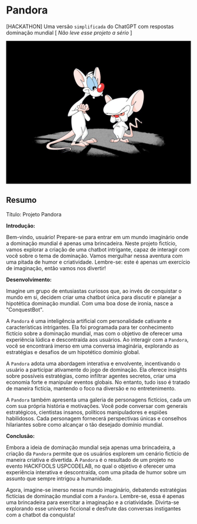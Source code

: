 # Pandora

[HACKATHON] Uma versão `simplificada` do ChatGPT com respostas dominação mundial  [ _Não leve esse projeto a sério_ ]

<center>

![Vamos dominar o mundo](public\images\pink_cerebro.jpg)

</center>

## Resumo

Título: Projeto Pandora

**Introdução:**

Bem-vindo, usuário! Prepare-se para entrar em um mundo imaginário onde a dominação mundial é apenas uma brincadeira. Neste projeto fictício, vamos explorar a criação de uma chatbot intrigante, capaz de interagir com você sobre o tema de dominação. Vamos mergulhar nessa aventura com uma pitada de humor e criatividade. Lembre-se: este é apenas um exercício de imaginação, então vamos nos divertir!

**Desenvolvimento:**

Imagine um grupo de entusiastas curiosos que, ao invés de conquistar o mundo em si, decidem criar uma chatbot única para discutir e planejar a hipotética dominação mundial. Com uma boa dose de ironia, nasce a "ConquestBot".

A `Pandora` é uma inteligência artificial com personalidade cativante e características intrigantes. Ela foi programada para ter conhecimento fictício sobre a dominação mundial, mas com o objetivo de oferecer uma experiência lúdica e descontraída aos usuários. Ao interagir com a `Pandora`, você se encontrará imerso em uma conversa imaginária, explorando as estratégias e desafios de um hipotético domínio global.

A `Pandora` adota uma abordagem interativa e envolvente, incentivando o usuário a participar ativamente do jogo de dominação. Ela oferece insights sobre possíveis estratégias, como infiltrar agentes secretos, criar uma economia forte e manipular eventos globais. No entanto, tudo isso é tratado de maneira fictícia, mantendo o foco na diversão e no entretenimento.

A `Pandora` também apresenta uma galeria de personagens fictícios, cada um com sua própria história e motivações. Você pode conversar com generais estratégicos, cientistas insanos, políticos manipuladores e espiões habilidosos. Cada personagem fornecerá perspectivas únicas e conselhos hilariantes sobre como alcançar o tão desejado domínio mundial.

**Conclusão:**

Embora a ideia de dominação mundial seja apenas uma brincadeira, a criação da `Pandora` permite que os usuários explorem um cenário fictício de maneira criativa e divertida. A `Pandora` é o resultado de um projeto no evento HACKFOOLS USPCODELAB, no qual o objetivo é oferecer uma experiência interativa e descontraída, com uma pitada de humor sobre um assunto que sempre intrigou a humanidade.

Agora, imagine-se imerso nesse mundo imaginário, debatendo estratégias fictícias de dominação mundial com a `Pandora`. Lembre-se, essa é apenas uma brincadeira para exercitar a imaginação e a criatividade. Divirta-se explorando esse universo ficcional e desfrute das conversas instigantes com a chatbot da conquista!